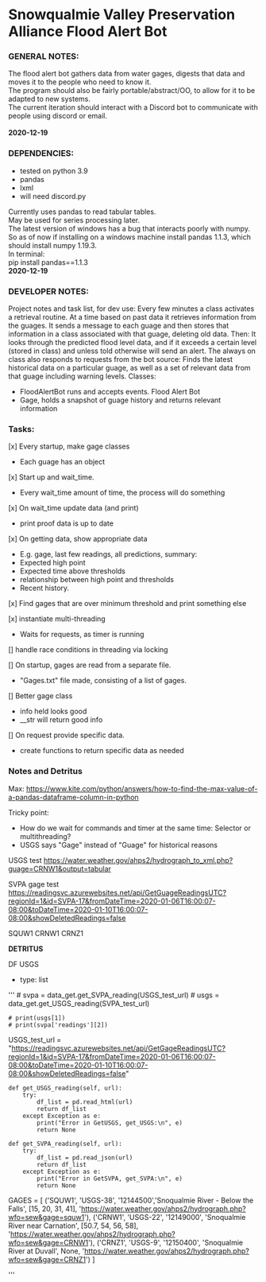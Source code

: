 Snowqualmie Valley Preservation Alliance Flood Alert Bot
========================================================

### GENERAL NOTES:
The flood alert bot gathers data from water gages, digests that data and moves it to the people who need to know it.<br>
The program should also be fairly portable/abstract/OO, to allow for it to be adapted to new systems.<br>
The current iteration should interact with a Discord bot to communicate with people using discord or email.<br>
<br>**2020-12-19**


### DEPENDENCIES:
* tested on python 3.9
* pandas
* lxml
* will need discord.py


Currently uses pandas to read tabular tables.  
May be used for series processing later.  
The latest version of windows has a bug that interacts poorly with numpy. So as of now if installing on a windows machine install pandas 1.1.3, which should install numpy 1.19.3.  
In terminal:  
pip install pandas==1.1.3
<br>**2020-12-19**


### DEVELOPER NOTES:
Project notes and task list, for dev use:
Every few minutes a class activates a retrieval routine.
At a time based on past data it retrieves information from the guages.
It sends a message to each guage and then stores that information in a class
associated with that guage, deleting old data.
Then:
It looks through the predicted flood level data, and if it exceeds a certain level
(stored in class) and unless told otherwise will send an alert.
The always on class also responds to requests from the bot source:
Finds the latest historical data on a particular guage, as well as a set of relevant
data from that guage including warning levels.
Classes:
* FloodAlertBot runs and accepts events. Flood Alert Bot
* Gage, holds a snapshot of guage history and returns relevant information


### Tasks:

[x] Every startup, make gage classes
* Each guage has an object

[x] Start up and wait_time.
* Every wait_time amount of time, the process will do something

[x] On wait_time update data (and print)
* print proof data is up to date

[x] On getting data, show appropriate data
* E.g. gage, last few readings, all predictions, summary:
* Expected high point
* Expected time above thresholds
* relationship between high point and thresholds
* Recent history.


[x] Find gages that are over minimum threshold and print something else

[x] instantiate multi-threading
* Waits for requests, as timer is running

[] handle race conditions in threading via locking

[] On startup, gages are read from a separate file.
* "Gages.txt" file made, consisting of a list of gages.

[] Better gage class
* info held looks good
* __str will return good info

[] On request provide specific data.
* create functions to return specific data as needed


### **Notes and Detritus**
Max:
https://www.kite.com/python/answers/how-to-find-the-max-value-of-a-pandas-dataframe-column-in-python

Tricky point:
* How do we wait for commands and timer at the same time: Selector or multithreading?
* USGS says "Gage" instead of "Guage" for historical reasons

USGS test
https://water.weather.gov/ahps2/hydrograph_to_xml.php?guage=CRNW1&output=tabular

SVPA gage test
https://readingsvc.azurewebsites.net/api/GetGuageReadingsUTC?regionId=1&id=SVPA-17&fromDateTime=2020-01-06T16:00:07-08:00&toDateTime=2020-01-10T16:00:07-08:00&showDeletedReadings=false

SQUW1
CRNW1
CRNZ1 


**DETRITUS**

DF USGS
* type: list

'''
    # svpa = data_get.get_SVPA_reading(USGS_test_url)
    # usgs = data_get.get_USGS_reading(SVPA_test_url)
    
    # print(usgs[1])
    # print(svpa['readings'][2])


USGS_test_url = "https://readingsvc.azurewebsites.net/api/GetGageReadingsUTC?regionId=1&id=SVPA-17&fromDateTime=2020-01-06T16:00:07-08:00&toDateTime=2020-01-10T16:00:07-08:00&showDeletedReadings=false"

    def get_USGS_reading(self, url):
        try:
            df_list = pd.read_html(url)
            return df_list
        except Exception as e:
            print("Error in GetUSGS, get_USGS:\n", e)
            return None

    def get_SVPA_reading(self, url):
        try:
            df_list = pd.read_json(url)
            return df_list
        except Exception as e:
            print("Error in GetSVPA, get_SVPA:\n", e)
            return None



GAGES = [
        ('SQUW1', 'USGS-38', '12144500','Snoqualmie River - Below the Falls', [15, 20, 31, 41], 'https://water.weather.gov/ahps2/hydrograph.php?wfo=sew&gage=squw1'),
        ('CRNW1', 'USGS-22', '12149000', 'Snoqualmie River near Carnation', [50.7, 54, 56, 58], 'https://water.weather.gov/ahps2/hydrograph.php?wfo=sew&gage=CRNW1'),
        ('CRNZ1', 'USGS-9', '12150400', 'Snoqualmie River at Duvall', None, 'https://water.weather.gov/ahps2/hydrograph.php?wfo=sew&gage=CRNZ1')
        ]

'''
